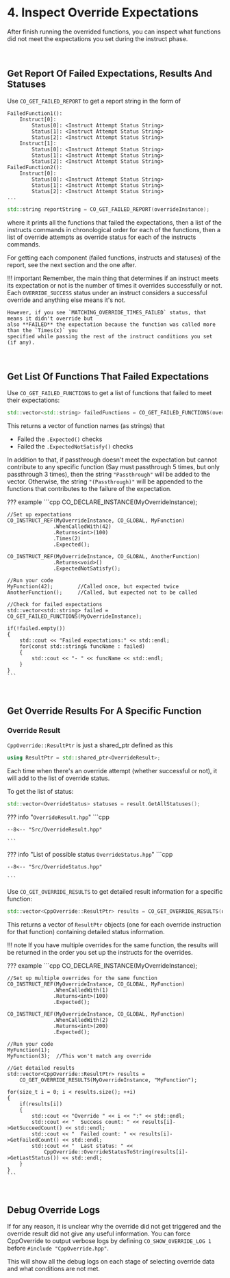 # 4. **Inspect** Override Expectations

After finish running the overrided functions, you can inspect what functions did not meet the
expectations you set during the instruct phase.

</br>

## Get Report Of Failed Expectations, Results And Statuses

Use `CO_GET_FAILED_REPORT` to get a report string in the form of
```
FailedFunction1():
    Instruct[0]:
        Status[0]: <Instruct Attempt Status String>
        Status[1]: <Instruct Attempt Status String>
        Status[2]: <Instruct Attempt Status String>
    Instruct[1]:
        Status[0]: <Instruct Attempt Status String>
        Status[1]: <Instruct Attempt Status String>
        Status[2]: <Instruct Attempt Status String>
FailedFunction2():
    Instruct[0]:
        Status[0]: <Instruct Attempt Status String>
        Status[1]: <Instruct Attempt Status String>
        Status[2]: <Instruct Attempt Status String>
...
```

```cpp
std::string reportString = CO_GET_FAILED_REPORT(overrideInstance);
```

where it prints all the functions that failed the expectations, then a list of the instructs commands
in chronological order for each of the functions, then a list of override attempts as override status 
for each of the instructs commands.

For getting each component (failed functions, instructs and statuses) of the report, see the next
section and the one after.

!!! important
    Remember, the main thing that determines if an instruct meets its expectation or not is the number
    of times it overrides successfully or not. Each `OVERRIDE_SUCCESS` status under an instruct 
    considers a successful override and anything else means it's not. 
    
    However, if you see `MATCHING_OVERRIDE_TIMES_FAILED` status, that means it didn't override but
    also **FAILED** the expectation because the function was called more than the `Times(x)` you 
    specified while passing the rest of the instruct conditions you set (if any).

</br>

## Get List Of Functions That Failed Expectations

Use `CO_GET_FAILED_FUNCTIONS` to get a list of functions that failed to meet their expectations:

```cpp
std::vector<std::string> failedFunctions = CO_GET_FAILED_FUNCTIONS(overrideInstance);
```

This returns a vector of function names (as strings) that
- Failed the `.Expected()` checks
- Failed the `.ExpectedNotSatisfy()` checks

In addition to that, if passthrough doesn't meet the expectation but cannot contribute to any 
specific function (Say must passthrough 5 times, but only passthrough 3 times), then the string
`"Passthrough"` will be added to the vector. Otherwise, the string `"(Passthrough)"` will be 
appended to the functions that contributes to the failure of the expectation.

??? example
    ```cpp
    CO_DECLARE_INSTANCE(MyOverrideInstance);
    
    //Set up expectations
    CO_INSTRUCT_REF(MyOverrideInstance, CO_GLOBAL, MyFunction)
                   .WhenCalledWith(42)
                   .Returns<int>(100)
                   .Times(2)
                   .Expected();
    
    CO_INSTRUCT_REF(MyOverrideInstance, CO_GLOBAL, AnotherFunction)
                   .Returns<void>()
                   .ExpectedNotSatisfy();
    
    //Run your code
    MyFunction(42);        //Called once, but expected twice
    AnotherFunction();     //Called, but expected not to be called
    
    //Check for failed expectations
    std::vector<std::string> failed = CO_GET_FAILED_FUNCTIONS(MyOverrideInstance);
    
    if(!failed.empty())
    {
        std::cout << "Failed expectations:" << std::endl;
        for(const std::string& funcName : failed)
        {
            std::cout << "- " << funcName << std::endl;
        }
    }
    ```

</br>

## Get Override Results For A Specific Function

### Override Result

`CppOverride::ResultPtr` is just a shared_ptr defined as this 

```cpp
using ResultPtr = std::shared_ptr<OverrideResult>;
```

Each time when there's an override attempt (whether successful or not), 
it will add to the list of override status.

To get the list of status:
```cpp
std::vector<OverrideStatus> statuses = result.GetAllStatuses();
```

??? info "`OverrideResult.hpp`"
    ```cpp

    --8<-- "Src/OverrideResult.hpp"

    ```

??? info "List of possible status `OverrideStatus.hpp`"
    ```cpp
    
    --8<-- "Src/OverrideStatus.hpp"
    
    ```

Use `CO_GET_OVERRIDE_RESULTS` to get detailed result information for a specific function:

```cpp
std::vector<CppOverride::ResultPtr> results = CO_GET_OVERRIDE_RESULTS(overrideInstance, functionName);
```

This returns a vector of `ResultPtr` objects (one for each override instruction for that function) 
containing detailed status information.

!!! note
    If you have multiple overrides for the same function, the results will be returned in the order 
    you set up the instructs for the overrides.

??? example
    ```cpp
    CO_DECLARE_INSTANCE(MyOverrideInstance);
    
    //Set up multiple overrides for the same function
    CO_INSTRUCT_REF(MyOverrideInstance, CO_GLOBAL, MyFunction)
                   .WhenCalledWith(1)
                   .Returns<int>(100)
                   .Expected();
    
    CO_INSTRUCT_REF(MyOverrideInstance, CO_GLOBAL, MyFunction)
                   .WhenCalledWith(2)
                   .Returns<int>(200)
                   .Expected();
    
    //Run your code
    MyFunction(1);
    MyFunction(3);  //This won't match any override
    
    //Get detailed results
    std::vector<CppOverride::ResultPtr> results = 
        CO_GET_OVERRIDE_RESULTS(MyOverrideInstance, "MyFunction");
    
    for(size_t i = 0; i < results.size(); ++i)
    {
        if(results[i])
        {
            std::cout << "Override " << i << ":" << std::endl;
            std::cout << "  Success count: " << results[i]->GetSucceedCount() << std::endl;
            std::cout << "  Failed count: " << results[i]->GetFailedCount() << std::endl;
            std::cout << "  Last status: " << 
                CppOverride::OverrideStatusToString(results[i]->GetLastStatus()) << std::endl;
        }
    }
    ```

</br>

## Debug Override Logs

If for any reason, it is unclear why the override did not get triggered and the override result
did not give any useful information. You can force CppOverride to output verbose logs by
defining `CO_SHOW_OVERRIDE_LOG 1` before `#include "CppOverride.hpp"`. 

This will show all the debug logs on each stage of selecting override data and what conditions 
are not met.

